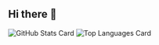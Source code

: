## Hi there 👋

![GitHub Stats Card](https://github-readme-stats.vercel.app/api?username=orsenthil&show_icons=true)
![Top Languages Card](https://github-readme-stats.vercel.app/api/top-langs/?username=orsenthil&show_icons=true&layout=compact)
